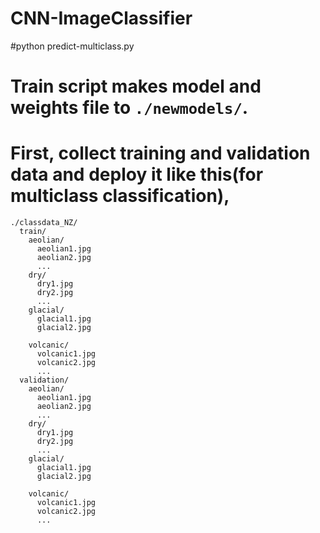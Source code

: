 # CNN-ImageClassifier

#python predict-multiclass.py


#  Train script makes model and weights file to `./newmodels/`.



#   First, collect training and validation data and deploy it like this(for multiclass classification),
```
./classdata_NZ/
  train/
    aeolian/
      aeolian1.jpg
      aeolian2.jpg
      ...
    dry/
      dry1.jpg
      dry2.jpg
      ...
    glacial/
      glacial1.jpg
      glacial2.jpg
	  
	volcanic/
	  volcanic1.jpg
      volcanic2.jpg
      ...
  validation/
    aeolian/
      aeolian1.jpg
      aeolian2.jpg
      ...
    dry/
      dry1.jpg
      dry2.jpg
      ...
    glacial/
      glacial1.jpg
      glacial2.jpg
	  
	volcanic/
	  volcanic1.jpg
      volcanic2.jpg
      ...
```


```